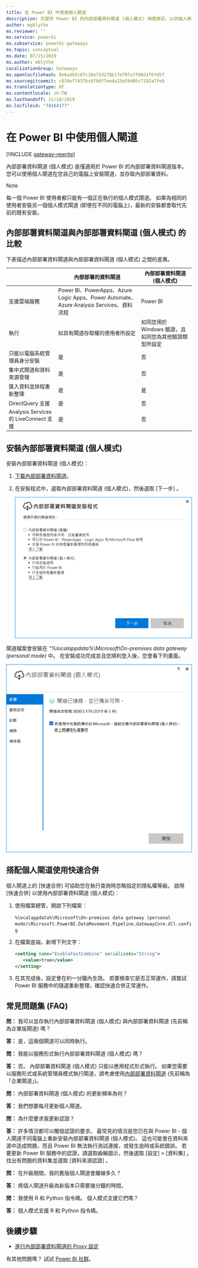 ```yaml
---
title: 在 Power BI 中使用個人閘道
description: 可提供 Power BI 的內部部署資料閘道 (個人模式) 相關資訊，以供個人用於連線至內部部署資料。
author: mgblythe
ms.reviewer: ''
ms.service: powerbi
ms.subservice: powerbi-gateways
ms.topic: conceptual
ms.date: 07/15/2019
ms.author: mblythe
LocalizationGroup: Gateways
ms.openlocfilehash: 8e6adb5c07c18a72d278b17e70fa7f06d1f6fd5f
ms.sourcegitcommit: c839ef7437bc8fb8f7eeda23e59d05c7192a7fe8
ms.translationtype: HT
ms.contentlocale: zh-TW
ms.lasthandoff: 11/18/2019
ms.locfileid: "74164177"
---
```

# <a name="use-personal-gateways-in-power-bi"></a>在 Power BI 中使用個人閘道

[!INCLUDE [gateway-rewrite](includes/gateway-rewrite.md)]

內部部署資料閘道 (個人模式) 是僅適用於 Power BI 的內部部署資料閘道版本。 您可以使用個人閘道在您自己的電腦上安裝閘道，並存取內部部署資料。

> [!NOTE]
> 每一個 Power BI 使用者都只能有一個正在執行的個人模式閘道。 如果為相同的使用者安裝另一個個人模式閘道 (即使在不同的電腦上)，最新的安裝都會取代先前的既有安裝。

## <a name="on-premises-data-gateway-vs-on-premises-data-gateway-personal-mode"></a>內部部署資料閘道與內部部署資料閘道 (個人模式) 的比較

下表描述內部部署資料閘道與內部部署資料閘道 (個人模式) 之間的差異。

|   |內部部署的資料閘道 | 內部部署資料閘道 (個人模式) |
| ---- | ---- | ---- |
|支援雲端服務 |Power BI、PowerApps、Azure Logic Apps、Power Automate、Azure Analysis Services、資料流程 |Power BI |
|執行 |如具有閘道存取權的使用者所設定 |如同您用於 Windows 驗證，且如同您為其他驗證類型所設定 |
|只能以電腦系統管理員身分安裝 |是 |否 |
|集中式閘道和資料來源管理 |是 |否 |
|匯入資料並排程重新整理 |是 |是 |
|DirectQuery 支援 |是 |否 |
|Analysis Services 的 LiveConnect 支援 |是 |否 |

## <a name="install-the-on-premises-data-gateway-personal-mode"></a>安裝內部部署資料閘道 (個人模式)

安裝內部部署資料閘道 (個人模式)：

1. [下載內部部署資料閘道](https://go.microsoft.com/fwlink/?LinkId=820925&clcid=0x409)。

2. 在安裝程式中，選取內部部署資料閘道 (個人模式)，然後選取 [下一步]  。

   ![選取內部部署資料閘道 (個人模式)](media/service-gateway-personal-mode/personal-gateway-select.png)

閘道檔案會安裝在 _"%localappdata%\Microsoft\On-premises data gateway (personal mode)_ 中。 在安裝成功完成並且您順利登入後，您會看下列畫面。

![內部部署資料閘道 (個人模式) 成功](media/service-gateway-personal-mode/personal-gateway-complete.png)

## <a name="use-fast-combine-with-the-personal-gateway"></a>搭配個人閘道使用快速合併

個人閘道上的 [快速合併] 可協助您在執行查詢時忽略指定的隱私權等級。 啟用 [快速合併] 以使用內部部署資料閘道 (個人模式)：

1. 使用檔案總管，開啟下列檔案：

   `%localappdata%\Microsoft\On-premises data gateway (personal mode)\Microsoft.PowerBI.DataMovement.Pipeline.GatewayCore.dll.config`

2. 在檔案底端，新增下列文字：

    ```xml
    <setting name="EnableFastCombine" serializeAs="String">
       <value>true</value>
    </setting>
    ```

3. 在其完成後，設定會在約一分鐘內生效。 若要檢查它是否正常運作，請嘗試 Power BI 服務中的隨選重新整理，確認快速合併正常運作。

## <a name="frequently-asked-questions-faq"></a>常見問題集 (FAQ)

**問：** 我可以並存執行內部部署資料閘道 (個人模式) 與內部部署資料閘道 (先前稱為企業版閘道) 嗎？
  
**答：** 是，這兩個閘道可以同時執行。

**問：** 我能以服務形式執行內部部署資料閘道 (個人模式) 嗎？
  
**答：** 否。 內部部署資料閘道 (個人模式) 只能以應用程式形式執行。 如果您需要以服務形式或系統管理員模式執行閘道，請考慮使用[內部部署資料閘道](/data-integration/gateway/service-gateway-onprem) (先前稱為「企業閘道」)。

**問：** 內部部署資料閘道 (個人模式) 的更新頻率為何？
  
**答：** 我們想要每月更新個人閘道。

**問：** 為什麼要求我更新認證？
  
**答：** 許多情況都可以觸發認證的要求。 最常見的情況是您已在與 Power BI - 個人閘道不同電腦上重新安裝內部部署資料閘道 (個人模式)。 這也可能會在資料來源中造成問題，而且 Power BI 無法執行測試連接，或發生逾時或系統錯誤。 若要更新 Power BI 服務中的認證，請選取齒輪圖示，然後選取 [設定]   > [資料集]  。 找出有問題的資料集並選取 [資料來源認證]  。

**問：** 在升級期間，我的舊版個人閘道會離線多久？
  
**答：** 將個人閘道升級為新版本只需要幾分鐘的時間。

**問：** 我使用 R 和 Python 指令碼。 個人模式支援它們嗎？
  
**答：** 個人模式支援 R 和 Python 指令碼。

## <a name="next-steps"></a>後續步驟

* [進行內部部署資料閘道的 Proxy 設定](/data-integration/gateway/service-gateway-proxy)  

有其他問題嗎？ 試試 [Power BI 社群](https://community.powerbi.com/)。
